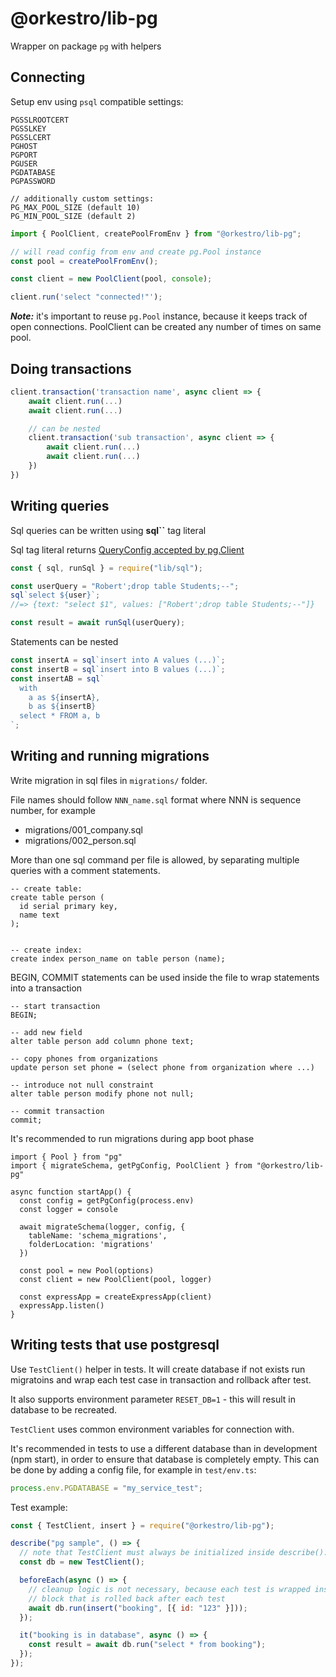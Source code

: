 # @orkestro/lib-pg

Wrapper on package `pg` with helpers

## Connecting

Setup env using `psql` compatible settings:

```
PGSSLROOTCERT
PGSSLKEY
PGSSLCERT
PGHOST
PGPORT
PGUSER
PGDATABASE
PGPASSWORD

// additionally custom settings:
PG_MAX_POOL_SIZE (default 10)
PG_MIN_POOL_SIZE (default 2)
```

```js
import { PoolClient, createPoolFromEnv } from "@orkestro/lib-pg";

// will read config from env and create pg.Pool instance
const pool = createPoolFromEnv();

const client = new PoolClient(pool, console);

client.run('select "connected!"');
```

**_Note:_** it's important to reuse `pg.Pool` instance, because it keeps track of open connections. PoolClient can be created any number of times on same pool.

## Doing transactions

```js
client.transaction('transaction name', async client => {
    await client.run(...)
    await client.run(...)

    // can be nested
    client.transaction('sub transaction', async client => {
        await client.run(...)
        await client.run(...)
    })
})
```

## Writing queries

Sql queries can be written using **sql``** tag literal

Sql tag literal returns [QueryConfig accepted by pg.Client](https://node-postgres.com/api/client)

```js
const { sql, runSql } = require("lib/sql");

const userQuery = "Robert';drop table Students;--";
sql`select ${user}`;
//=> {text: "select $1", values: ["Robert';drop table Students;--"]}

const result = await runSql(userQuery);
```

Statements can be nested

```js
const insertA = sql`insert into A values (...)`;
const insertB = sql`insert into B values (...)`;
const insertAB = sql`
  with 
    a as ${insertA},
    b as ${insertB}
  select * FROM a, b
`;
```

## Writing and running migrations

Write migration in sql files in `migrations/` folder.

File names should follow `NNN_name.sql` format where NNN is sequence number, for example

- migrations/001_company.sql
- migrations/002_person.sql

More than one sql command per file is allowed, by separating multiple queries with a comment statements.

```
-- create table:
create table person (
  id serial primary key,
  name text
);


-- create index:
create index person_name on table person (name);
```

BEGIN, COMMIT statements can be used inside the file to wrap statements into a transaction

```
-- start transaction
BEGIN;

-- add new field
alter table person add column phone text;

-- copy phones from organizations
update person set phone = (select phone from organization where ...)

-- introduce not null constraint
alter table person modify phone not null;

-- commit transaction
commit;
```

It's recommended to run migrations during app boot phase

```
import { Pool } from "pg"
import { migrateSchema, getPgConfig, PoolClient } from "@orkestro/lib-pg"

async function startApp() {
  const config = getPgConfig(process.env)
  const logger = console

  await migrateSchema(logger, config, {
    tableName: 'schema_migrations',
    folderLocation: 'migrations'
  })

  const pool = new Pool(options)
  const client = new PoolClient(pool, logger)

  const expressApp = createExpressApp(client)
  expressApp.listen()
}
```

## Writing tests that use postgresql

Use `TestClient()` helper in tests. It will create database if not exists run migratoins and wrap each test case in transaction and rollback after test.

It also supports environment parameter `RESET_DB=1` - this will result in database to be recreated.

`TestClient` uses common environment variables for connection with.

It's recommended in tests to use a different database than in development (npm start),
in order to ensure that database is completely empty. This can be done by adding a config file, for example in `test/env.ts`:

```js
process.env.PGDATABASE = "my_service_test";
```

Test example:

```js
const { TestClient, insert } = require("@orkestro/lib-pg");

describe("pg sample", () => {
  // note that TestClient must always be initialized inside describe():
  const db = new TestClient();

  beforeEach(async () => {
    // cleanup logic is not necessary, because each test is wrapped inside transaction
    // block that is rolled back after each test
    await db.run(insert("booking", [{ id: "123" }]));
  });

  it("booking is in database", async () => {
    const result = await db.run("select * from booking");
  });
});
```
